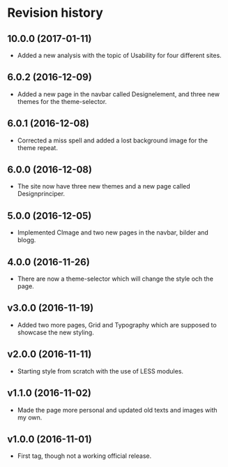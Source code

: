 Revision history
=======================================

10.0.0 (2017-01-11)
---------------------------------------

* Added a new analysis with the topic of Usability for four different sites.

6.0.2 (2016-12-09)
---------------------------------------

* Added a new page in the navbar called Designelement, and three new themes for the theme-selector.

6.0.1 (2016-12-08)
---------------------------------------

* Corrected a miss spell and added a lost background image for the theme repeat.

6.0.0 (2016-12-08)
---------------------------------------

* The site now have three new themes and a new page called Designprinciper.

5.0.0 (2016-12-05)
---------------------------------------

* Implemented CImage and two new pages in the navbar, bilder and blogg.

4.0.0 (2016-11-26)
---------------------------------------

* There are now a theme-selector which will change the style och the page.

v3.0.0 (2016-11-19)
---------------------------------------

* Added two more pages, Grid and Typography which are supposed
to showcase the new styling.

v2.0.0 (2016-11-11)
---------------------------------------

* Starting style from scratch with the use of LESS modules.

v1.1.0 (2016-11-02)
---------------------------------------

* Made the page more personal and updated old texts and images with my own.

v1.0.0 (2016-11-01)
---------------------------------------

* First tag, though not a working official release.